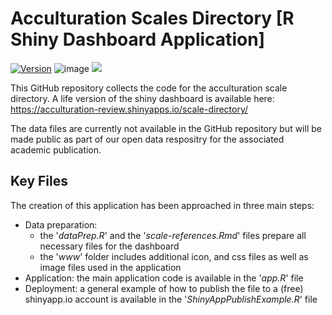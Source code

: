 # Acculturation Scales Directory [R Shiny Dashboard Application]
[![Version](https://badge.fury.io/gh/tterb%2FHyde.svg)](https://badge.fury.io/gh/tterb%2FHyde)
![image]({https://img.shields.io/badge/RStudio-75AADB?style=for-the-badge&logo=RStudio&logoColor=white})
[![](https://img.shields.io/badge/Shiny-shinyapps.io-blue?style=flat&labelColor=white&logo=RStudio&logoColor=blue)](https://matt.dray.shinyapps.io/randoflag/)

This GitHub repository collects the code for the acculturation scale directory. 
A life version of the shiny dashboard is available here: https://acculturation-review.shinyapps.io/scale-directory/

The data files are currently not available in the GitHub repository but will be made public as part of our open data 
respositry for the associated academic publication.

## Key Files

The creation of this application has been approached in three main steps:
- Data preparation: 
  - the '*dataPrep.R*' and the '*scale-references.Rmd*' files prepare all necessary files for the dashboard
  - the '*www*' folder includes additional icon, and css files as well as image files used in the application
- Application: the main application code is available in the '*app.R*' file
- Deployment: a general example of how to publish the file to a (free) shinyapp.io account is available in the '*ShinyAppPublishExample.R*' file

## 
